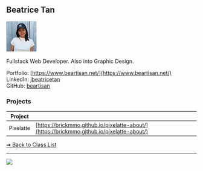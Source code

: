 ## Beatrice Tan

![Beatrice Tan](../images/beartisan.png)

Fullstack Web Developer. Also into Graphic Design.

Portfolio: [https://www.beartisan.net/](https://www.beartisan.net/)  
LinkedIn: [jbeatricetan](https://www.linkedin.com/in/jbeatricetan/)  
GitHub: [beartisan](https://github.com/beartisan)  

### Projects

| Project | |
| - | - |
| Pixelatte | [https://brickmmo.github.io/pixelatte-about/](https://brickmmo.github.io/pixelatte-about/) |

[&#10132; Back to Class List](/)

---

<a href="https://brickmmo.com">
<img src="https://brickmmo.com/images/brickmmo-logo-horizontal.jpg" width="100">
</a>